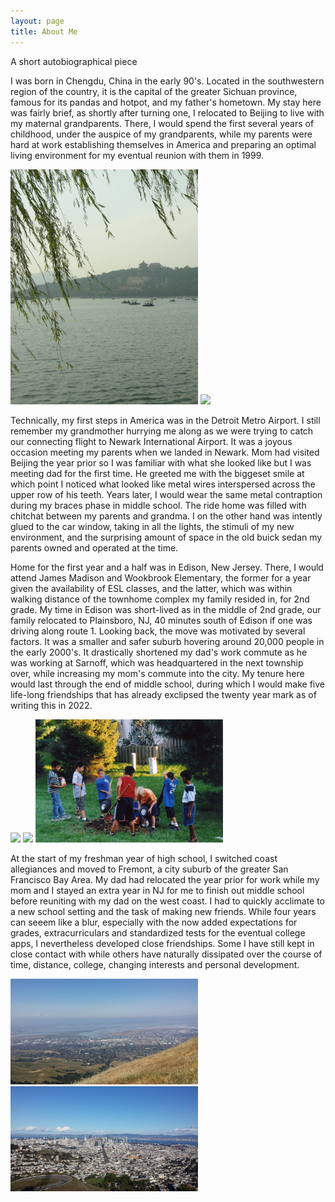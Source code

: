 ```yaml
---
layout: page
title: About Me
---
```


A short autobiographical piece

I was born in Chengdu, China in the early 90's. Located in the southwestern region of the country, it is the capital of the greater Sichuan province, famous for its pandas and hotpot, and my father's hometown. My stay here was fairly brief, as shortly after turning one, I relocated to Beijing to live with my maternal grandparents. There, I would spend the first several years of childhood, under the auspice of my grandparents, while my parents were hard at work establishing themselves in America and preparing an optimal living environment for my eventual reunion with them in 1999. 

<img src="assets/images/beijing.jpg" width="300">   <img src="assets/images/beijing2.jpg" width="300">  



Technically, my first steps in America was in the Detroit Metro Airport. I still remember my grandmother hurrying me along as we were trying to catch our connecting flight to Newark International Airport. It was a joyous occasion meeting my parents when we landed in Newark. Mom had visited Beijing the year prior so I was familiar with what she looked like but I was meeting dad for the first time. He greeted me with the biggeset smile at which point I noticed what looked like metal wires interspersed across the upper row of his teeth. Years later, I would wear the same metal contraption during my braces phase in middle school. The ride home was filled with chitchat between my parents and grandma. I on the other hand was intently glued to the car window, taking in all the lights, the stimuli of my new environment, and the surprising amount of space in the old buick sedan my parents owned and operated at the time. 

Home for the first year and a half was in Edison, New Jersey. There, I would attend James Madison and Wookbrook Elementary, the former for a year given the availability of ESL classes, and the latter, which was within walking distance of the townhome complex my family resided in, for 2nd grade. My time in Edison was short-lived as in the middle of 2nd grade, our family relocated to Plainsboro, NJ, 40 minutes south of Edison if one was driving along route 1. Looking back, the move was motivated by several factors. It was a smaller and safer suburb hovering around 20,000 people in the early 2000's. It drastically shortened my dad's work commute as he was working at Sarnoff, which was headquartered in the next township over, while increasing my mom's commute into the city. My tenure here would last through the end of middle school, during which I would make five life-long friendships that has already exclipsed the twenty year mark as of writing this in 2022. 

<img src="assets/images/nj1.jpg" width="300">  <img src="assets/images/nj2.jpg" width="300">  <img src="assets/images/nj3.jpg" width="300">  

At the start of my freshman year of high school, I switched coast allegiances and moved to Fremont, a city suburb of the greater San Francisco Bay Area. My dad had relocated the year prior for work while my mom and I stayed an extra year in NJ for me to finish out middle school before reuniting with my dad on the west coast. I had to quickly acclimate to a new school setting and the task of making new friends. While four years can seeem like a blur, especially with the now added expectations for grades, extracurriculars and standardized tests for the eventual college apps, I nevertheless developed close friendships. Some I have still kept in close contact with while others have naturally dissipated over the course of time, distance, college, changing interests and personal development. 

<img src="assets/images/bay1.jpg" width="300"> <img src="assets/images/bay2.jpg" width="300"> 



